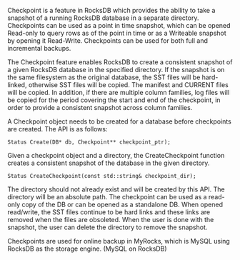 Checkpoint is a feature in RocksDB which provides the ability to take a snapshot of a running RocksDB database in a separate directory. Checkpoints can be used as a point in time snapshot, which can be opened Read-only to query rows as of the point in time or as a Writeable snapshot by opening it Read-Write. Checkpoints can be used for both full and incremental backups.

The Checkpoint feature enables RocksDB to create a consistent snapshot of a given RocksDB database in the specified directory. If the snapshot is on the same filesystem as the original database, the SST files will be hard-linked, otherwise SST files will be copied. The manifest and CURRENT files will be copied. In addition, if there are multiple column families, log files will be copied for the period covering the start and end of the checkpoint, in order to provide a consistent snapshot across column families.

A Checkpoint object needs to be created for a database before checkpoints are created. The API is as follows:
```
Status Create(DB* db, Checkpoint** checkpoint_ptr);
```
Given a checkpoint object and a directory, the CreateCheckpoint function creates a consistent snapshot of the database in the given directory.
```
Status CreateCheckpoint(const std::string& checkpoint_dir);
```
The directory should not already exist and will be created by this API. The directory will be an absolute path. The checkpoint can be used as a ​read-only copy of the DB or can be opened as a standalone DB. When opened read/write, the SST files continue to be hard links and these links are removed when the files are obsoleted. When the user is done with the snapshot, the user can delete the directory to remove the snapshot.

Checkpoints are used for online backup in ​MyRocks, which is MySQL using RocksDB as the storage engine. (MySQL on RocksDB) ​